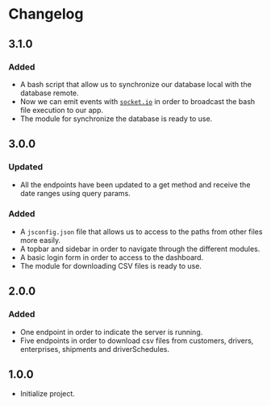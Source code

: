 # Changelog

## 3.1.0

### Added

- A bash script that allow us to synchronize our database local with the database remote.
- Now we can emit events with [`socket.io`](https://socket.io/) in order to broadcast the bash file execution to our app.
- The module for synchronize the database is ready to use.

## 3.0.0

### Updated

- All the endpoints have been updated to a get method and receive the date ranges using query params.

### Added

- A `jsconfig.json` file that allows us to access to the paths from other files more easily.
- A topbar and sidebar in order to navigate through the different modules.
- A basic login form in order to access to the dashboard.
- The module for downloading CSV files is ready to use.

## 2.0.0

### Added

- One endpoint in order to indicate the server is running.
- Five endpoints in order to download csv files from customers, drivers, enterprises, shipments and driverSchedules.

## 1.0.0

- Initialize project.

